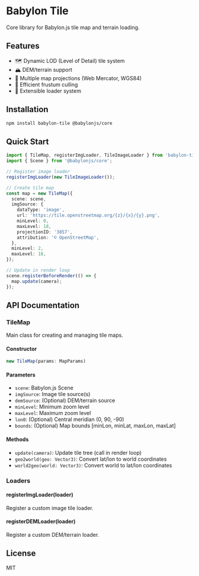 # Babylon Tile

Core library for Babylon.js tile map and terrain loading.

## Features

- 🗺️ Dynamic LOD (Level of Detail) tile system
- 🏔️ DEM/terrain support
- 📐 Multiple map projections (Web Mercator, WGS84)
- 🎯 Efficient frustum culling
- 🔌 Extensible loader system

## Installation

```bash
npm install babylon-tile @babylonjs/core
```

## Quick Start

```typescript
import { TileMap, registerImgLoader, TileImageLoader } from 'babylon-tile';
import { Scene } from '@babylonjs/core';

// Register image loader
registerImgLoader(new TileImageLoader());

// Create tile map
const map = new TileMap({
  scene: scene,
  imgSource: {
    dataType: 'image',
    url: 'https://tile.openstreetmap.org/{z}/{x}/{y}.png',
    minLevel: 0,
    maxLevel: 18,
    projectionID: '3857',
    attribution: '© OpenStreetMap',
  },
  minLevel: 2,
  maxLevel: 18,
});

// Update in render loop
scene.registerBeforeRender(() => {
  map.update(camera);
});
```

## API Documentation

### TileMap

Main class for creating and managing tile maps.

#### Constructor

```typescript
new TileMap(params: MapParams)
```

#### Parameters

- `scene`: Babylon.js Scene
- `imgSource`: Image tile source(s)
- `demSource`: (Optional) DEM/terrain source
- `minLevel`: Minimum zoom level
- `maxLevel`: Maximum zoom level
- `lon0`: (Optional) Central meridian (0, 90, -90)
- `bounds`: (Optional) Map bounds [minLon, minLat, maxLon, maxLat]

#### Methods

- `update(camera)`: Update tile tree (call in render loop)
- `geo2world(geo: Vector3)`: Convert lat/lon to world coordinates
- `world2geo(world: Vector3)`: Convert world to lat/lon coordinates

### Loaders

#### registerImgLoader(loader)

Register a custom image tile loader.

#### registerDEMLoader(loader)

Register a custom DEM/terrain loader.

## License

MIT

